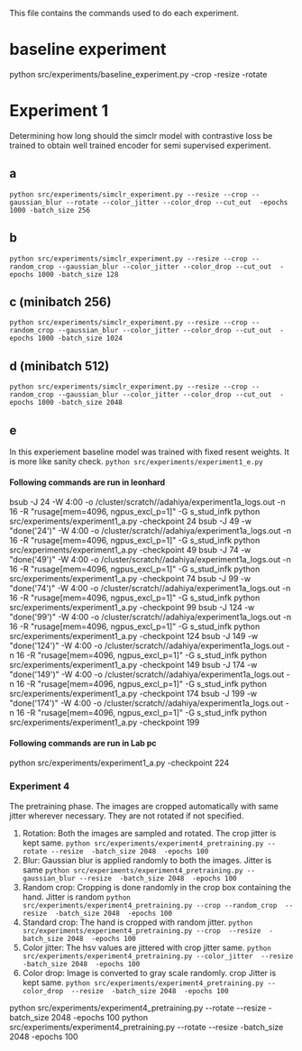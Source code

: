 This file contains the commands used to do each experiment.
# baseline experiment
python src/experiments/baseline_experiment.py -crop -resize -rotate

# Experiment 1
Determining how long should the simclr model with contrastive loss be trained to obtain well trained encoder for semi supervised experiment.
## a
```python src/experiments/simclr_experiment.py --resize --crop --gaussian_blur --rotate --color_jitter --color_drop --cut_out  -epochs 1000 -batch_size 256```
## b
```python src/experiments/simclr_experiment.py --resize --crop --random_crop --gaussian_blur --color_jitter --color_drop --cut_out  -epochs 1000 -batch_size 128```
## c (minibatch 256)
```python src/experiments/simclr_experiment.py --resize --crop --random_crop --gaussian_blur --color_jitter --color_drop --cut_out  -epochs 1000 -batch_size 1024```
## d (minibatch 512)
```python src/experiments/simclr_experiment.py --resize --crop --random_crop --gaussian_blur --color_jitter --color_drop --cut_out  -epochs 1000 -batch_size 2048```
## e
In this experiement baseline model was trained with fixed resent  weights. It is more like sanity check.
```python src/experiments/experiment1_e.py```

#### Following commands are run in leonhard
bsub -J 24 -W 4:00 -o /cluster/scratch//adahiya/experiment1a_logs.out -n 16 -R "rusage[mem=4096, ngpus_excl_p=1]"  -G s_stud_infk python src/experiments/experiment1_a.py -checkpoint  24 
bsub -J 49 -w "done('24')" -W 4:00 -o /cluster/scratch//adahiya/experiment1a_logs.out -n 16 -R "rusage[mem=4096, ngpus_excl_p=1]"  -G s_stud_infk python src/experiments/experiment1_a.py -checkpoint 49 
bsub -J 74 -w "done('49')" -W 4:00 -o /cluster/scratch//adahiya/experiment1a_logs.out -n 16 -R "rusage[mem=4096, ngpus_excl_p=1]"  -G s_stud_infk python src/experiments/experiment1_a.py -checkpoint 74 
bsub -J 99 -w "done('74')" -W 4:00 -o /cluster/scratch//adahiya/experiment1a_logs.out -n 16 -R "rusage[mem=4096, ngpus_excl_p=1]"  -G s_stud_infk python src/experiments/experiment1_a.py -checkpoint 99 
bsub -J 124 -w "done('99')" -W 4:00 -o /cluster/scratch//adahiya/experiment1a_logs.out -n 16 -R "rusage[mem=4096, ngpus_excl_p=1]"  -G s_stud_infk python src/experiments/experiment1_a.py -checkpoint 124 
bsub -J 149 -w "done('124')" -W 4:00 -o /cluster/scratch//adahiya/experiment1a_logs.out -n 16 -R "rusage[mem=4096, ngpus_excl_p=1]"  -G s_stud_infk python src/experiments/experiment1_a.py -checkpoint 149 
bsub -J 174 -w "done('149')" -W 4:00 -o /cluster/scratch//adahiya/experiment1a_logs.out -n 16 -R "rusage[mem=4096, ngpus_excl_p=1]"  -G s_stud_infk python src/experiments/experiment1_a.py -checkpoint 174 
bsub -J 199 -w "done('174')" -W 4:00 -o /cluster/scratch//adahiya/experiment1a_logs.out -n 16 -R "rusage[mem=4096, ngpus_excl_p=1]"  -G s_stud_infk python src/experiments/experiment1_a.py -checkpoint 199  

#### Following commands are run in Lab pc
python src/experiments/experiment1_a.py -checkpoint 224


### Experiment 4

The pretraining phase. The images are cropped automatically with same jitter wherever necessary. They are not rotated if not specified.
1. Rotation: Both the images are sampled and rotated. The crop jitter is kept same.
```python src/experiments/experiment4_pretraining.py --rotate --resize  -batch_size 2048  -epochs 100```
2. Blur: Gaussian blur is applied randomly to both the images. Jitter is same
```python src/experiments/experiment4_pretraining.py --gaussian_blur --resize  -batch_size 2048  -epochs 100```
3. Random crop: Cropping is done randomly in the crop box containing the hand. Jitter is random
```python src/experiments/experiment4_pretraining.py --crop --random_crop  --resize  -batch_size 2048  -epochs 100```
4. Standard crop: The hand is cropped with random jitter.
```python src/experiments/experiment4_pretraining.py --crop  --resize  -batch_size 2048  -epochs 100```
5. Color jitter:  The hsv values are jittered with crop jitter same.
```python src/experiments/experiment4_pretraining.py --color_jitter  --resize  -batch_size 2048  -epochs 100```
6. Color drop: Image is converted to gray scale randomly. crop Jitter is kept same.
```python src/experiments/experiment4_pretraining.py --color_drop  --resize  -batch_size 2048  -epochs 100```




python src/experiments/experiment4_pretraining.py --rotate --resize  -batch_size 2048  -epochs 100
python src/experiments/experiment4_pretraining.py --rotate --resize  -batch_size 2048  -epochs 100
